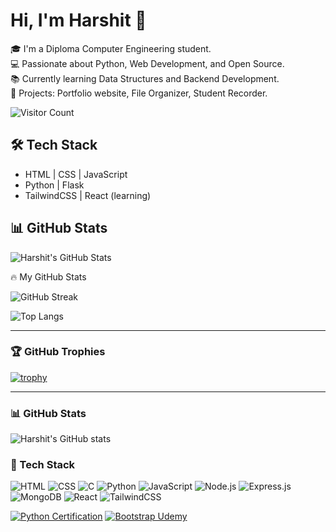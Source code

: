 # Hi, I'm Harshit 👋

🎓 I'm a Diploma Computer Engineering student.  
💻 Passionate about Python, Web Development, and Open Source.  
📚 Currently learning Data Structures and Backend Development.  
🚀 Projects: Portfolio website, File Organizer, Student Recorder.

![Visitor Count](https://komarev.com/ghpvc/?username=HarshitChavda&color=blue)


## 🛠 Tech Stack
- HTML | CSS | JavaScript
- Python | Flask
- TailwindCSS | React (learning)

## 📊 GitHub Stats
![Harshit's GitHub Stats](https://github-readme-stats.vercel.app/api?username=Harshit10880&show_icons=true&theme=radical)

🔥 My GitHub Stats

![GitHub Streak](https://github-readme-streak-stats.herokuapp.com?user=Harshit10880&theme=dark&hide_border=true)

![Top Langs](https://github-readme-stats.vercel.app/api/top-langs/?username=Harshit10880&layout=compact&theme=dark)

---

### 🏆 GitHub Trophies

[![trophy](https://github-profile-trophy.vercel.app/?username=Harshit10880&theme=onedark)](https://github.com/ryo-ma/github-profile-trophy)

---

### 📊 GitHub Stats

![Harshit's GitHub stats](https://github-readme-stats.vercel.app/api?username=Harshit10880&show_icons=true&theme=dark)

### 🧰 Tech Stack

![HTML](https://img.shields.io/badge/-HTML-e34c26?style=for-the-badge&logo=html5&logoColor=fff)
![CSS](https://img.shields.io/badge/-CSS-264de4?style=for-the-badge&logo=css3&logoColor=white)
![C](https://img.shields.io/badge/-C-00599C?style=for-the-badge&logo=c&logoColor=white)
![Python](https://img.shields.io/badge/-Python-3776AB?style=for-the-badge&logo=python&logoColor=white)
![JavaScript](https://img.shields.io/badge/-JavaScript-f7df1e?style=for-the-badge&logo=javascript&logoColor=black)
![Node.js](https://img.shields.io/badge/-Node.js-339933?style=for-the-badge&logo=node.js&logoColor=white)
![Express.js](https://img.shields.io/badge/-Express.js-000000?style=for-the-badge&logo=express&logoColor=white)
![MongoDB](https://img.shields.io/badge/-MongoDB-4ea94b?style=for-the-badge&logo=mongodb&logoColor=white)
![React](https://img.shields.io/badge/-React-20232a?style=for-the-badge&logo=react&logoColor=61dafb)
![TailwindCSS](https://img.shields.io/badge/-TailwindCSS-38b2ac?style=for-the-badge&logo=tailwind-css&logoColor=white)

[![Python Certification](https://img.shields.io/badge/Python-Certificate-green)](https://your-certificate-link)
[![Bootstrap Udemy](https://img.shields.io/badge/Bootstrap-Certified-blue)](https://your-certificate-link)


